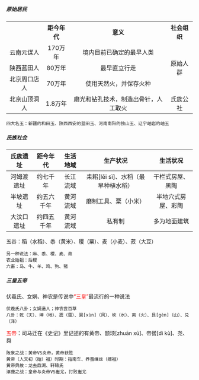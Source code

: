 ##### 原始居民

<table>
   <tr align="center">
      <th></th>
      <th>距今年代</th>
      <th>意义</th>
      <th>社会组织</th>
   </tr>
   <tr align="center">
      <td>云南元谋人</td>
      <td>170万年</td>
      <td>境内目前已确定的最早人类</td>
      <td rowspan="3">原始人群</td>
   </tr>
   <tr align="center">
      <td>陕西蓝田人</td>
      <td>80万年</td>
      <td>最早直立行走</td>
   </tr>
   <tr align="center">
      <td>北京周口店人</td>
      <td>70万年</td>
      <td>使用天然火，并保存火种</td>
   </tr>
   <tr align="center">
      <td>北京山顶洞人</td>
      <td>1.8万年</td>
      <td>磨光和钻孔技术，制造出骨针，人工取火</td>
      <td>氏族公社</td>
   </tr>
</table>

```
四大名玉：新疆的和田玉、陕西西安的蓝田玉、河南南阳的独山玉、辽宁岫岩的岫玉
```

##### 氏族社会

|  氏族遗址  |  距今年代  | 生活地域 |              生产状况              |      生活状况      |
| :--------: | :--------: | :------: | :--------------------------------: | :----------------: |
| 河姆渡遗址 |  约七千年  | 长江流域 | 耒耜[lěi sì]、水稻（最早种植水稻） |  干栏式房屋、黑陶  |
|  半坡遗址  | 约五六千年 | 黄河流域 |        磨制工具、粟（小米）        | 半地穴式房屋、彩陶 |
| 大汶口遗址 | 约四五千年 | 黄河流域 |               私有制               |    多为地面建筑    |

五谷：稻（水稻）、黍（黄米）、稷（粟）、麦（小麦）、菽（大豆）

```
另一种说法：麻、黍、稷、麦、菽
农业始祖：后稷
六畜：马、牛、羊、鸡、狗、猪
```

##### 三皇五帝

伏羲氏、女娲、神农是传说中<font color=red>“三皇”</font>最流行的一种说法

```
伏羲氏八卦；女娲造人；神农尝百草
八卦：乾（天）、坤（地）、震（雷）、巽[xùn]（风）、坎（水）、离（火）、艮[gèn]（山）、兑（泽）
```

<font color=red>五帝</font>：司马迁在《史记》里记述的有黄帝、颛顼[zhuān xū]、帝喾[dì kù]、尧、舜

```
阪泉之战：黄帝VS炎帝，黄帝获胜
黄帝（人文初（始）祖）时期：指南车、养蚕缫丝（嫘祖）
黄帝典故：龙去鼎湖、轩辕氏
涿鹿之战：皇帝与炎帝VS蚩尤，打败蚩尤
```